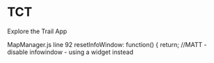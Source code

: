 TCT
===

Explore the Trail App

MapManager.js line 92
resetInfoWindow: function() {
        return; //MATT - disable infowindow - using a widget instead

